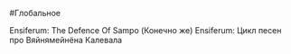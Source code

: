 #Глобальное 

Ensiferum: The Defence Of Sampo (Конечно же)
Ensiferum: Цикл песен про Вяйнямейнёна
Калевала